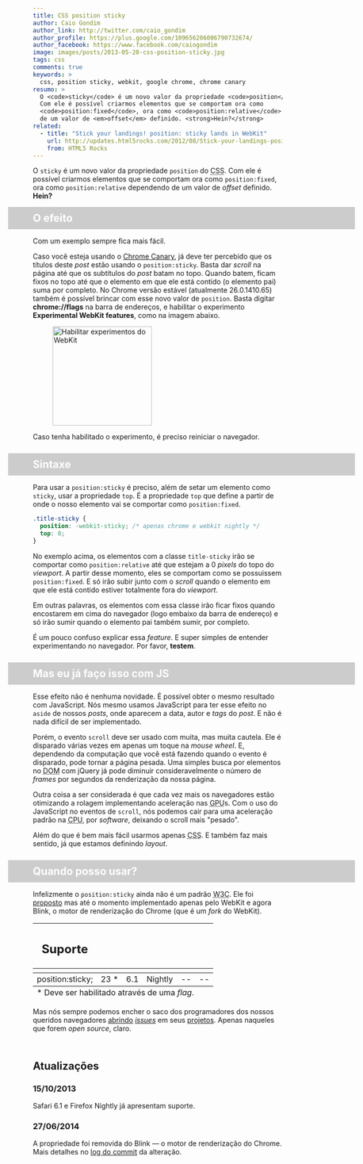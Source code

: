 ```yaml
---
title: CSS position sticky
author: Caio Gondim
author_link: http://twitter.com/caio_gondim
author_profile: https://plus.google.com/109656206006790732674/
author_facebook: https://www.facebook.com/caiogondim
image: images/posts/2013-05-28-css-position-sticky.jpg
tags: css
comments: true
keywords: >
  css, position sticky, webkit, google chrome, chrome canary
resumo: >
  O <code>sticky</code> é um novo valor da propriedade <code>position</code> do CSS.
  Com ele é possível criarmos elementos que se comportam ora como
  <code>position:fixed</code>, ora como <code>position:relative</code> dependendo
  de um valor de <em>offset</em> definido. <strong>Hein?</strong>
related:
  - title: "Stick your landings! position: sticky lands in WebKit"
    url: http://updates.html5rocks.com/2012/08/Stick-your-landings-position-sticky-lands-in-WebKit
    from: HTML5 Rocks
---
```


<style>

  .title-sticky {
    background-color: #ccc !important;
    border-bottom: 1px solid white;
    color: #fff !important;
    width: 600px !important;
    margin-left: -50px !important;
    margin-bottom: 0 !important;
    margin-top: 0 !important;
    padding: 10px 50px !important;
    position: sticky;
    position: -webkit-sticky;
    position: -moz-sticky;
    position: -ms-sticky;
    position: -o-sticky;
    top: 0;
    z-index: 1;
  }

  .section-with-title-sticky p:last-child {
    margin-bottom: 0 !important;
    padding-bottom: 25px !important;
  }

</style>

O <code>sticky</code> é um novo valor da propriedade <code>position</code> do
<abbr title="Cascading Style Sheet">CSS</abbr>. Com ele é possível criarmos
elementos que se comportam ora como <code>position:fixed</code>, ora
como <code>position:relative</code> dependendo de um valor de <em>offset</em>
definido. <strong>Hein?</strong>

<div class="section-with-title-sticky">
  <h2 class="title-sticky">O efeito</h2>

  <p>Com um exemplo sempre fica mais fácil.</p>

  <p>
    Caso você esteja usando o <a href="https://www.google.com/intl/en/chrome/browser/canary.html">Chrome Canary</a>, já deve ter percebido que os
    títulos deste <em>post</em> estão usando o <code>position:sticky</code>. Basta dar <em>scroll</em>
    na página até que os subtítulos do <em>post</em> batam no topo. Quando batem, ficam fixos no
    topo até que o elemento em que ele está contido (o elemento pai) suma por completo. No Chrome
    versão estável (atualmente 26.0.1410.65) também é possível brincar com esse novo valor de <code>position</code>. Basta digitar
    <strong>chrome://flags</strong> na barra de endereços, e habilitar
    o experimento <strong>Experimental WebKit features</strong>, como na imagem
    abaixo.
  </p>

  <figure>
    <img src="/images/posts/2013-05-28-enable-webkit-experimental-features.jpg"
      title="Habilitar experimentos do WebKit"
      alt="Habilitar experimentos do WebKit" height="200" />
  </figure>

  <p>
    Caso tenha habilitado o experimento, é preciso reiniciar o navegador.
  </p>
</div>

<div class="section-with-title-sticky">
  <h2 class="title-sticky">Sintaxe</h2>

  <p>
    Para usar a <code>position:sticky</code> é preciso, além de
    setar um elemento como <code>sticky</code>, usar a propriedade <code>top</code>.
    É a propriedade <code>top</code> que define a partir de onde o nosso elemento
    vai se comportar como <code>position:fixed</code>.
  </p>

  ```css
  .title-sticky {
    position: -webkit-sticky; /* apenas chrome e webkit nightly */
    top: 0;
  }
  ```

  <p>
    No exemplo acima, os elementos com a classe <code>title-sticky</code> irão
    se comportar como <code>position:relative</code> até que estejam a 0 <em>pixels</em>
    do topo do <em>viewport</em>. A partir desse momento, eles se comportam como se possuissem
    <code>position:fixed</code>. E só irão subir junto com o <em>scroll</em>
    quando o elemento em que ele está contido estiver totalmente fora do <em>viewport</em>.
  </p>

  <p>
    Em outras palavras, os elementos com essa classe irão ficar fixos quando
    encostarem em cima do navegador (logo embaixo da barra de endereço) e só irão
    sumir quando o elemento pai também sumir, por completo.
  </p>

  <p>
    É um pouco confuso explicar essa <em>feature</em>. E super simples de entender
    experimentando no navegador. Por favor, <strong>testem</strong>.
  </p>
</div>

<div class="section-with-title-sticky">
  <h2 class="title-sticky">Mas eu já faço isso com JS</h2>

  <p>
    Esse efeito não é nenhuma novidade. É possível obter o mesmo resultado
    com JavaScript. Nós mesmo usamos JavaScript para ter esse efeito no <code>aside</code>
    de nossos <em>posts</em>, onde aparecem a data, autor e <em>tags</em> do <em>post</em>.
    E não é nada difícil de ser implementado.
  </p>

  <p>
    Porém, o evento <code>scroll</code> deve ser usado com muita, mas muita cautela.
    Ele é disparado várias vezes em apenas um toque na <em>mouse wheel</em>. E, dependendo
    da computação que você está fazendo quando o evento é disparado, pode
    tornar a página pesada. Uma simples busca por elementos no
    <abbr title="Document Object Model">DOM</abbr>
    com jQuery já pode diminuir consideravelmente o número de <em>frames</em>
    por segundos da renderização da nossa página.
  </p>

  <p>
    Outra coisa a ser considerada é que cada vez mais os navegadores estão otimizando
    a rolagem implementando aceleração nas <abbr title="Graphics processing unit">GPU</abbr>s.
    Com o uso do JavaScript no eventos de <code>scroll</code>, nós podemos cair para uma aceleração padrão na <abbr title="Central processing unit">CPU</abbr>, por
    <em>software</em>, deixando o scroll mais "pesado".
  </p>

  <p>
    Além do que é bem mais fácil usarmos apenas <abbr title="Cascading Style Sheets">CSS</abbr>. E também faz mais sentido,
    já que estamos definindo <em>layout</em>.
  </p>

</div>

<div class="section-with-title-sticky">
  <h2 class="title-sticky">Quando posso usar?</h2>

  <p>
    Infelizmente o <code>position:sticky</code> ainda não é um padrão
    <abbr title="World Wide Web Consortium">W3C</abbr>. Ele foi
    <a href="http://lists.w3.org/Archives/Public/www-style/2012Jun/0627.html">proposto</a>
    mas até o momento implementado apenas pelo WebKit e agora Blink, o motor de
    renderização do Chrome (que é um <em>fork</em> do WebKit).
  </p>

  <table class="support">
    <thead>
      <tr>
        <th class="subject"><h2>Suporte</h2></th>
        <th class="browser chrome"><div class="i"></div></th>
        <th class="browser safari"><div class="i"></div></th>
        <th class="browser firefox"><div class="i"></div></th>
        <th class="browser ie"><div class="i"></div></th>
        <th class="browser opera"><div class="i"></div></th>
      </tr>
      <tr>
        <th></th>
        <th colspan="5" class="base"></th>
      </tr>
    </thead>
    <tbody>
      <tr>
        <td class="property">position:sticky;</td>
        <td>23 *</td>
        <td>6.1</td>
        <td>Nightly</td>
        <td>--</td>
        <td>--</td>
      </tr>
    </tbody>
    <tfoot>
      <tr>
        <td colspan="6">
          * Deve ser habilitado através de uma <em>flag</em>.
        </td>
      </tr>
    </tfoot>
  </table>

  <p>
    Mas nós sempre podemos encher o saco dos programadores dos nossos queridos
    navegadores
    <a href="https://bugzilla.mozilla.org/page.cgi?id=productdashboard.html&amp;tab=&amp;product=Firefox&amp;bug_status=open">abrindo</a>&nbsp;<a href="http://www.chromium.org/blink"><em>issues</em></a>
    em seus <a href="http://www.webkit.org/quality/reporting.html">projetos</a>.
    Apenas naqueles que forem <em>open source</em>, claro.
  </p>
</div>

<h2 id="atualizacoes">Atualizações</h2>
<div class="update">
  <h3>15/10/2013</h3>
  <p>
    Safari 6.1 e Firefox Nightly já apresentam suporte.
  </p>
</div>
<div class="update">
  <h3>27/06/2014</h3>
  <p>
    A propriedade foi removida do Blink — o motor de renderização do Chrome.
    Mais detalhes no
    <a href="http://src.chromium.org/viewvc/blink?view=revision&amp;revision=177128#sticky">log do commit</a>
    da alteração.
  </p>
</div>
